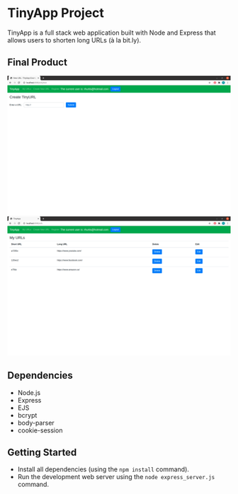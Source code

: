 # TinyApp Project

TinyApp is a full stack web application built with Node and Express that allows users to shorten long URLs (à la bit.ly).

## Final Product

!["creating a new shortened URL page"](docs/create_tinyURL_page.png)
!["URL list page"](docs/myURLs_page.png)

## Dependencies

- Node.js
- Express
- EJS
- bcrypt
- body-parser
- cookie-session

## Getting Started

- Install all dependencies (using the `npm install` command).
- Run the development web server using the `node express_server.js` command.